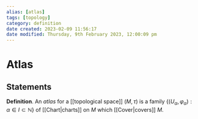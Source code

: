```yaml
---
alias: [atlas]
tags: [topology]
category: definition
date created: 2023-02-09 11:56:17
date modified: Thursday, 9th February 2023, 12:00:09 pm
---
```


# Atlas

## Statements

**Definition**. An _atlas_ for a [[topological space]] $(M,\tau)$ is a family $\{(U_{\alpha },\varphi _{\alpha }):\alpha \in I\subset\mathbb{N}\}$ of [[Chart|charts]] on $M$ which [[Cover|covers]] $M$.